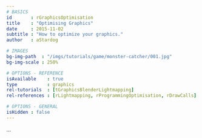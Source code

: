 ```yaml
---
# BASICS
id       : rGraphicsOptimisation
title    : "Optimising Graphics"
date     : 2015-11-02
subtitle : "How to optimize your graphics."
author   : aStardog

# IMAGES
bg-img-path  : "/imgs/tutorials/game/monster-catcher/001.jpg"
bg-img-scale : 250%

# OPTIONS - REFERENCE
isAvailable    : true
type           : graphics
rel-tutorials  : [tGraphicsBlenderLightmapping]
rel-references : [rLightmapping, rProgrammingOptimisation, rDrawCalls]

# OPTIONS - GENERAL
isHidden : false
---
```

...